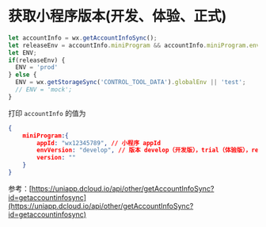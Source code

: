 # 获取小程序版本(开发、体验、正式)

```js
let accountInfo = wx.getAccountInfoSync();
let releaseEnv = accountInfo.miniProgram && accountInfo.miniProgram.envVersion && accountInfo.miniProgram.envVersion == 'release'
let ENV;
if(releaseEnv) {
  ENV = 'prod'
} else {
  ENV = wx.getStorageSync('CONTROL_TOOL_DATA').globalEnv || 'test';
  // ENV = 'mock';
}
```

打印 `accountInfo` 的值为
```json
{
    miniProgram:{
        appId: "wx12345789", // 小程序 appId
        envVersion: "develop", // 版本 develop（开发版），trial（体验版），release（正式版）
        version: ""
    }
}
```

参考：[https://uniapp.dcloud.io/api/other/getAccountInfoSync?id=getaccountinfosync](https://uniapp.dcloud.io/api/other/getAccountInfoSync?id=getaccountinfosync)